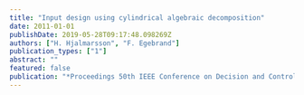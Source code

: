 ```yaml
---
title: "Input design using cylindrical algebraic decomposition"
date: 2011-01-01
publishDate: 2019-05-28T09:17:48.098269Z
authors: ["H. Hjalmarsson", "F. Egebrand"]
publication_types: ["1"]
abstract: ""
featured: false
publication: "*Proceedings 50th IEEE Conference on Decision and Control*"
---
```


